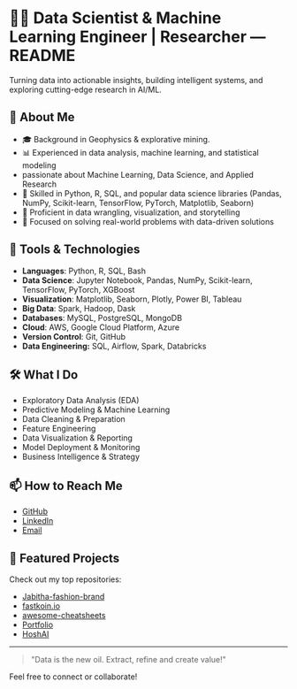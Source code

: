 # 👩‍💻 Data Scientist & Machine Learning Engineer | Researcher — README

 Turning data into actionable insights, building intelligent systems, and exploring cutting-edge research in AI/ML.

## 👤 About Me

- 🎓 Background in Geophysics & explorative mining.
-  📊 Experienced in data analysis, machine learning, and statistical modeling
- passionate about  Machine Learning, Data Science, and Applied Research
- 🧠 Skilled in Python, R, SQL, and popular data science libraries (Pandas, NumPy, Scikit-learn, TensorFlow, PyTorch, Matplotlib, Seaborn)
- 💾 Proficient in data wrangling, visualization, and storytelling
- 🚀 Focused on solving real-world problems with data-driven solutions

## 🔨 Tools & Technologies

- **Languages**: Python, R, SQL, Bash
- **Data Science**: Jupyter Notebook, Pandas, NumPy, Scikit-learn, TensorFlow, PyTorch, XGBoost
- **Visualization**: Matplotlib, Seaborn, Plotly, Power BI, Tableau
- **Big Data**: Spark, Hadoop, Dask
- **Databases**: MySQL, PostgreSQL, MongoDB
- **Cloud**: AWS, Google Cloud Platform, Azure
- **Version Control**: Git, GitHub
- **Data Engineering:** SQL, Airflow, Spark, Databricks

## 🛠️ What I Do

- Exploratory Data Analysis (EDA)
- Predictive Modeling & Machine Learning
- Data Cleaning & Preparation
- Feature Engineering
- Data Visualization & Reporting
- Model Deployment & Monitoring
- Business Intelligence & Strategy

## 📫 How to Reach Me

- [GitHub](https://github.com/HoshAI)
- [LinkedIn](https://www.linkedin.com/in/YOUR-LINKEDIN/)
- [Email](mailto:YOUR-EMAIL@domain.com)

## 🌟 Featured Projects

Check out my top repositories:
- [Jabitha-fashion-brand](https://github.com/HoshAI/Jabitha-fashion-brand)
- [fastkoin.io](https://github.com/HoshAI/fastkoin.io)
- [awesome-cheatsheets](https://github.com/HoshAI/awesome-cheatsheets)
- [Portfolio](https://github.com/HoshAI/Portfolio)
- [HoshAI](https://github.com/HoshAI/HoshAI)

---

> "Data is the new oil. Extract, refine and create value!"

Feel free to connect or collaborate!
